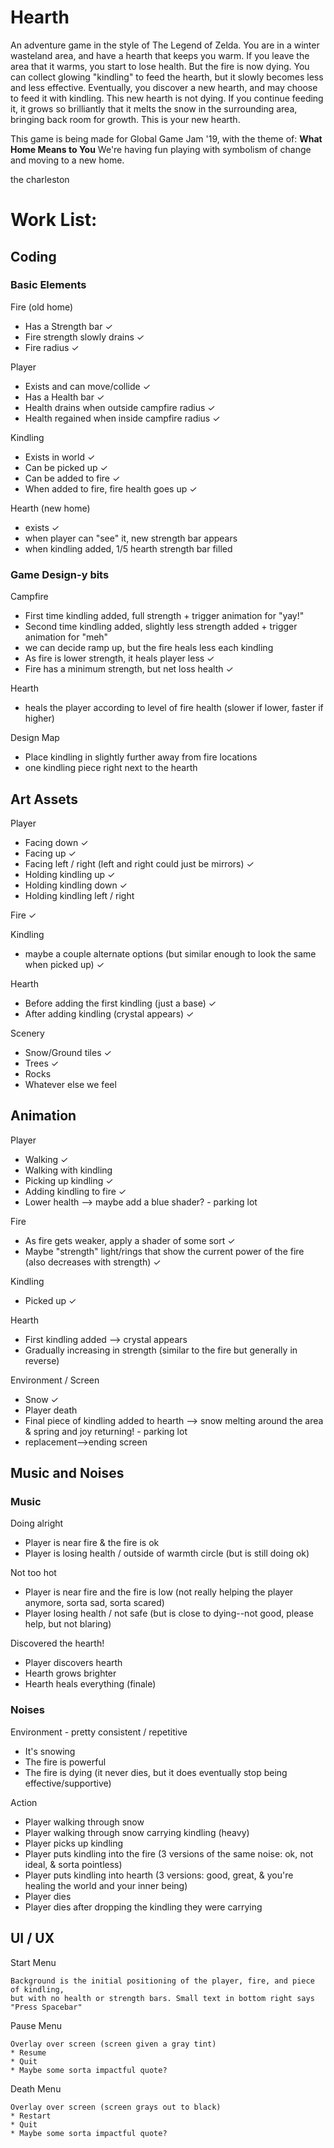 # Hearth
An adventure game in the style of The Legend of Zelda. You are in a winter wasteland area, and have a hearth that keeps you warm. If you leave the area that it warms, you start to lose health. But the fire is now dying. You can collect glowing "kindling" to feed the hearth, but it slowly becomes less and less effective. Eventually, you discover a new hearth, and may choose to feed it with kindling. This new hearth is not dying. If you continue feeding it, it grows so brilliantly that it melts the snow in the surrounding area, bringing back room for growth. This is your new hearth.

This game is being made for Global Game Jam '19, with the theme of: **What Home Means to You**
We're having fun playing with symbolism of change and moving to a new home.

the charleston

# Work List:

## Coding

### Basic Elements
Fire (old home)
* Has a Strength bar ✓
* Fire strength slowly drains ✓
* Fire radius ✓

Player
* Exists and can move/collide ✓
* Has a Health bar ✓
* Health drains when outside campfire radius ✓
* Health regained when inside campfire radius ✓

Kindling
* Exists in world ✓
* Can be picked up ✓
* Can be added to fire ✓
* When added to fire, fire health goes up ✓

Hearth (new home)
* exists ✓
* when player can "see" it, new strength bar appears 
* when kindling added, 1/5 hearth strength bar filled


### Game Design-y bits
Campfire
* First time kindling added, full strength + trigger animation for "yay!"
* Second time kindling added, slightly less strength added + trigger animation for "meh"
* we can decide ramp up, but the fire heals less each kindling
* As fire is lower strength, it heals player less ✓
* Fire has a minimum strength, but net loss health ✓

Hearth
* heals the player according to level of fire health (slower if lower, faster if higher) 

Design Map
* Place kindling in slightly further away from fire locations
* one kindling piece right next to the hearth

## Art Assets
Player
* Facing down ✓
* Facing up ✓
* Facing left / right (left and right could just be mirrors) ✓
* Holding kindling up ✓
* Holding kindling down ✓
* Holding kindling left / right 

Fire ✓

Kindling
* maybe a couple alternate options (but similar enough to look the same when picked up) ✓

Hearth
* Before adding the first kindling (just a base) ✓
* After adding kindling (crystal appears) ✓

Scenery
* Snow/Ground tiles ✓
* Trees ✓
* Rocks
* Whatever else we feel

## Animation
Player
* Walking ✓
* Walking with kindling
* Picking up kindling ✓
* Adding kindling to fire ✓
* Lower health --> maybe add a blue shader? - parking lot

Fire
* As fire gets weaker, apply a shader of some sort ✓
* Maybe "strength" light/rings that show the current power of the fire (also decreases with strength) ✓

Kindling
* Picked up ✓

Hearth
* First kindling added --> crystal appears
* Gradually increasing in strength (similar to the fire but generally in reverse)

Environment / Screen
* Snow ✓
* Player death
* Final piece of kindling added to hearth --> snow melting around the area & spring and joy returning! - parking lot
* replacement-->ending screen

## Music and Noises
### Music
Doing alright
* Player is near fire & the fire is ok
* Player is losing health / outside of warmth circle (but is still doing ok)

Not too hot
* Player is near fire and the fire is low (not really helping the player anymore, sorta sad, sorta scared)
* Player losing health / not safe (but is close to dying--not good, please help, but not blaring)

Discovered the hearth!
* Player discovers hearth
* Hearth grows brighter
* Hearth heals everything (finale)

### Noises
Environment - pretty consistent / repetitive
* It's snowing
* The fire is powerful
* The fire is dying (it never dies, but it does eventually stop being effective/supportive)

Action
* Player walking through snow
* Player walking through snow carrying kindling (heavy)
* Player picks up kindling
* Player puts kindling into the fire (3 versions of the same noise: ok, not ideal, & sorta pointless)
* Player puts kindling into hearth (3 versions: good, great, & you're healing the world and your inner being)
* Player dies
* Player dies after dropping the kindling they were carrying

## UI / UX
Start Menu
```
Background is the initial positioning of the player, fire, and piece of kindling, 
but with no health or strength bars. Small text in bottom right says "Press Spacebar"
```

Pause Menu
```
Overlay over screen (screen given a gray tint)
* Resume
* Quit
* Maybe some sorta impactful quote?
```

Death Menu
```
Overlay over screen (screen grays out to black)
* Restart
* Quit
* Maybe some sorta impactful quote?
```
